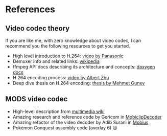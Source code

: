 # References

## Video codec theory

If you are like me, with zero knowledge about video codec, I can recommend you
the following resources to get you started.

- High level introduction to H.264:
  [video by Panasonic](https://www.youtube.com/watch?v=PmoEsPWEdOA)
- Demuxer info and related links:
  [wikipedia](<https://en.wikipedia.org/wiki/Demultiplexer_(media_file)>)
- ffmpeg API docs describing its architecture and concepts:
  [doxygen docs](http://ffmpeg.org/doxygen/trunk/group__libavf.html)
- H.264 encoding process:
  [video by Albert Zhu](https://www.youtube.com/watch?v=ZXXDXZfEcAQ)
- Deep dive thesis on H.264 encoding:
  [thesis by Mehmet Guney](https://research.sabanciuniv.edu/id/eprint/8308/1/guneymehmet.pdf)

## MODS video codec

- High-level description from
  [multimedia wiki](https://wiki.multimedia.cx/index.php/Mobiclip_Video_Codec)
- Amazing research and reference code by Gericom in
  [MobiclipDecoder](https://github.com/Gericom/MobiclipDecoder)
- Amazing refactor of the video decoder by Adib Surani in
  [Mobius](https://github.com/AdibSurani/Mobius)
- Pokémon Conquest assembly code (overlay 6) 😉
